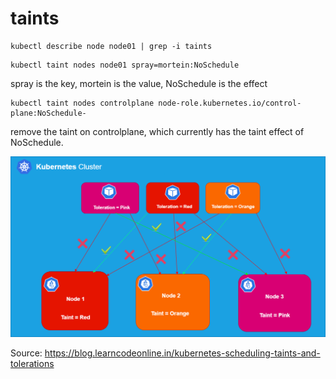 # taints
```
kubectl describe node node01 | grep -i taints
```
```
kubectl taint nodes node01 spray=mortein:NoSchedule
```
spray is the key, mortein is the value, NoSchedule is the effect

```
kubectl taint nodes controlplane node-role.kubernetes.io/control-plane:NoSchedule-
```
remove the taint on controlplane, which currently has the taint effect of NoSchedule.

![Alt text](image.png)

Source: https://blog.learncodeonline.in/kubernetes-scheduling-taints-and-tolerations